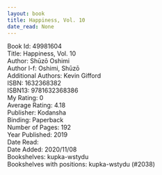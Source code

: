 ```yaml
---
layout: book
title: Happiness, Vol. 10
date_read: None
---
```


Book Id: 49981604<br />
Title: Happiness, Vol. 10<br />
Author: Shūzō Oshimi<br />
Author l-f: Oshimi, Shūzō<br />
Additional Authors: Kevin Gifford<br />
ISBN: 1632368382<br />
ISBN13: 9781632368386<br />
My Rating: 0<br />
Average Rating: 4.18<br />
Publisher: Kodansha<br />
Binding: Paperback<br />
Number of Pages: 192<br />
Year Published: 2019<br />
Date Read: <br />
Date Added: 2020/11/08<br />
Bookshelves: kupka-wstydu<br />
Bookshelves with positions: kupka-wstydu (#2038)<br />

